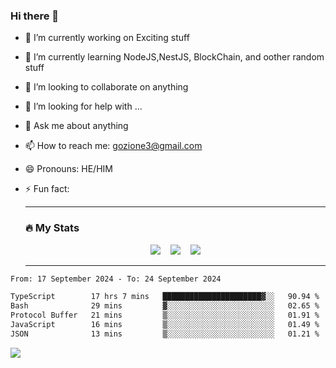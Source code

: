 ### Hi there 👋

<!--
**charlieScript/charlieScript** is a ✨ _special_ ✨ repository because its `README.md` (this file) appears on your GitHub profile.

Here are some ideas to get you started: -->

- 🔭 I’m currently working on Exciting stuff
- 🌱 I’m currently learning NodeJS,NestJS, BlockChain, and oother random stuff
- 👯 I’m looking to collaborate on anything
- 🤔 I’m looking for help with ...
- 💬 Ask me about anything
- 📫 How to reach me: gozione3@gmail.com
- 😄 Pronouns: HE/HIM
- ⚡ Fun fact:


  ---

  ### :fire: My Stats

  <div id="stats" align="center">
  <img src="http://github-readme-streak-stats.herokuapp.com?user=charlieScript&theme=dark&date_format=M%20j%5B%2C%20Y%5D" />&nbsp;&nbsp;&nbsp;
  <img src="https://github-readme-stats.vercel.app/api/top-langs/?username=charlieScript&layout=compact&theme=vision-friendly-dark"/>&nbsp;&nbsp;&nbsp;
  <img src="https://github-readme-stats.vercel.app/api?username=charlieScript&show_icons=true&theme=radical"/>
  </div>

  ---



<!--START_SECTION:waka-->

```txt
From: 17 September 2024 - To: 24 September 2024

TypeScript        17 hrs 7 mins   ██████████████████████▓░░   90.94 %
Bash              29 mins         ▓░░░░░░░░░░░░░░░░░░░░░░░░   02.65 %
Protocol Buffer   21 mins         ▒░░░░░░░░░░░░░░░░░░░░░░░░   01.91 %
JavaScript        16 mins         ▒░░░░░░░░░░░░░░░░░░░░░░░░   01.49 %
JSON              13 mins         ▒░░░░░░░░░░░░░░░░░░░░░░░░   01.21 %
```

<!--END_SECTION:waka-->
![](https://komarev.com/ghpvc/?username=charlieScript)
